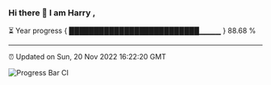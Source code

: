 ### Hi there 👋 I am Harry , 

⏳ Year progress { ██████████████████████████▁▁▁▁ } 88.68 %

---

⏰ Updated on Sun, 20 Nov 2022 16:22:20 GMT

![Progress Bar CI](https://github.com/duykhang68/duykhang68/workflows/Progress%20Bar%20CI/badge.svg)
